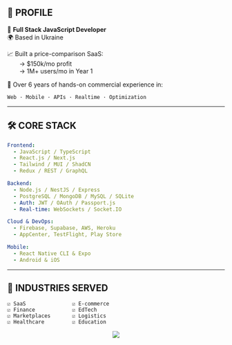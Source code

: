 ## 🧠 PROFILE

🎯 **Full Stack JavaScript Developer**  
🌍 Based in Ukraine

📈 Built a price-comparison SaaS:  
  → $150k/mo profit  
  → 1M+ users/mo in Year 1

💬 Over 6 years of hands-on commercial experience in:

```
Web · Mobile · APIs · Realtime · Optimization
```

---

## 🛠 CORE STACK

```yaml
Frontend:
  - JavaScript / TypeScript
  - React.js / Next.js
  - Tailwind / MUI / ShadCN
  - Redux / REST / GraphQL

Backend:
  - Node.js / NestJS / Express
  - PostgreSQL / MongoDB / MySQL / SQLite
  - Auth: JWT / OAuth / Passport.js
  - Real-time: WebSockets / Socket.IO

Cloud & DevOps:
  - Firebase, Supabase, AWS, Heroku
  - AppCenter, TestFlight, Play Store

Mobile:
  - React Native CLI & Expo
  - Android & iOS
```

---

## 🧩 INDUSTRIES SERVED

```
☑ SaaS               ☑ E-commerce
☑ Finance            ☑ EdTech
☑ Marketplaces       ☑ Logistics
☑ Healthcare         ☑ Education
```

<p align="center">
  <img src="https://github-readme-streak-stats.herokuapp.com?user=NodeBurrow
&theme=gruvbox" />
</p>

